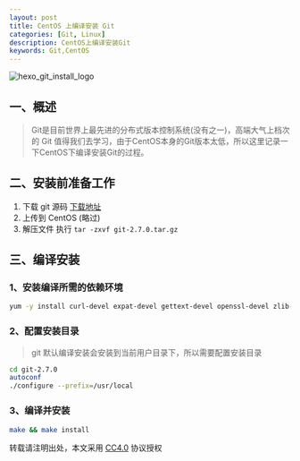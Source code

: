 ```yaml
---
layout: post
title: CentOS 上编译安装 Git
categories: [Git, Linux]
description: CentOS上编译安装Git
keywords: Git,CentOS
---
```


![hexo_git_install_logo](https://mritd.b0.upaiyun.com/markdown/hexo_git_install_logo.png)

## 一、概述

> Git是目前世界上最先进的分布式版本控制系统(没有之一)，高端大气上档次的 Git 值得我们去学习，由于CentOS本身的Git版本太低，所以这里记录一下CentOS下编译安装Git的过程。

<!--more-->

## 二、安装前准备工作

1. 下载 git 源码 [下载地址](https://github.com/git/git/releases)
2. 上传到 CentOS (略过)
3. 解压文件 执行 `tar -zxvf git-2.7.0.tar.gz`

## 三、编译安装

### 1、安装编译所需的依赖环境

``` sh
yum -y install curl-devel expat-devel gettext-devel openssl-devel zlib-devel perl-ExtUtils-MakeMaker
```

### 2、配置安装目录

> git 默认编译安装会安装到当前用户目录下，所以需要配置安装目录

``` sh
cd git-2.7.0
autoconf
./configure --prefix=/usr/local
```

### 3、编译并安装

``` sh
make && make install
```
转载请注明出处，本文采用 [CC4.0](http://creativecommons.org/licenses/by-nc-nd/4.0/) 协议授权
